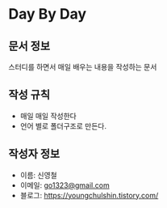 # Day By Day

## 문서 정보
스터디를 하면서 매일 배우는 내용을 작성하는 문서


## 작성 규칙
- 매일 매일 작성한다
- 언어 별로 폴더구조로 만든다. 

## 작성자 정보
- 이름: 신영철
- 이메일: go1323@gmail.com
- 블로그: <https://youngchulshin.tistory.com/>
